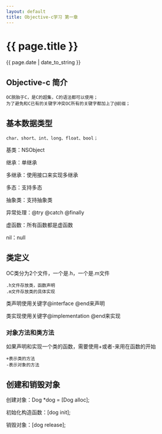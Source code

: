 ```yaml
---
layout: default
title: Objective-c学习 第一章
---
```

# {{ page.title }}
{{ page.date | date_to_string }}

## Objective-c 简介

    OC脱胎于C，是C的超集，C的语法都可以使用；
    为了避免和C已有的关键字冲突OC所有的关键字都加上了@前缀；

## 基本数据类型

	char、short、int、long、float、bool；

基类：NSObject

继承：单继承

多继承：使用接口来实现多继承

多态：支持多态

抽象类：支持抽象类

异常处理：@try @catch @finally

虚函数：所有函数都是虚函数

nil：null

## 类定义

OC类分为2个文件，一个是.h，一个是.m文件

    .h文件存放类，函数声明
    .m文件存放类的具体实现

类声明使用关键字@interface @end来声明

类实现使用关键字@implementation @end来实现

### 对象方法和类方法

如果声明和实现一个类的函数，需要使用+或者-来用在函数的开始

    +表示类的方法
    -表示对象的方法

## 创建和销毁对象

创建对象：Dog *dog = [Dog alloc];

初始化构造函数：[dog init];

销毁对象：[dog release];
